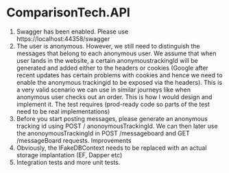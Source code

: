# ComparisonTech.API

1)	Swagger has been enabled. Please use https://localhost:44358/swagger
2)	The user is anonymous. However, we still need to distinguish the messages that belong to each anonymous user. We assume that when user lands in the website, a certain anonymoustrackingId will be generated and added either to the headers or cookies (Google after recent updates has certain problems with cookies and hence we need to enable the anonymous trackingid to be exposed via the headers). This is a very valid scenario we can use in similar journeys like when anonymous user checks out an order. This is how I would design and implement it. The test requires (prod-ready code so parts of the test need to be real implementations)
3)	Before you start posting messages, please generate an anonymous tracking id using POST / anonoymousTrackingId. We can then later use the anonoymousTrackingId in POST /messageboard and GET /messageBoard requests.
Improvements
1)	Obviously, the IFakeDBContext needs to be replaced with an actual storage implantation (EF, Dapper etc)
2)	Integration tests and more unit tests.
